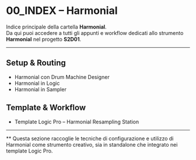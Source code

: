 # 00_INDEX – Harmonial

Indice principale della cartella **Harmonial**.  
Da qui puoi accedere a tutti gli appunti e workflow dedicati allo strumento **Harmonial** nel progetto **S2D01**.

---

## Setup & Routing
- Harmonial con Drum Machine Designer
- Harmonial in Logic
- Harmonial in Sampler

## Template & Workflow
- Template Logic Pro – Harmonial Resampling Station

---

** Questa sezione raccoglie le tecniche di configurazione e utilizzo di Harmonial come strumento creativo, sia in standalone che integrato nei template Logic Pro.
